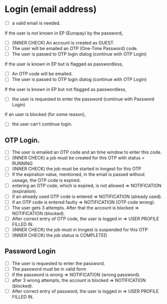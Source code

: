 # Login (email address)

- [ ] a valid email is needed.

If the user is not known in EP (Europay) by the password,

- [ ] (INNER CHECK) An account is created as GUEST.
- [ ] The user will be emailed an OTP (One-Time Password) code.
- [ ] The user is passed to OTP login dialog (continue with OTP Login)

If the user is known in EP but is flagged as passwordless,

- [ ] An OTP code will be emailed.
- [ ] The user is passed to OTP login dialog (continue with OTP Login)

If the user is known in EP but not flagged as passwordless,

- [ ] the user is requested to enter the password (continue with Password Login)

If an user is blocked (for some reason),

- [ ] the user can't continue login.

## OTP Login.

- [ ] The user is emailed an OTP code and an time window to enter this code.
- [ ] (INNER CHECK) a job must be created for this OTP with status = RUNNING
- [ ] (INNER CHECK) the job must be started in Inngest for this OTP
- [ ] If the expiration value, mentioned, in the email is passed without useage, the OTP code is expired.
- [ ] entering an OTP code, which is expired, is not allowed => NOTIFICATION (expiration).
- [ ] if an already used OTP code is entered => NOTIFICATION (already used).
- [ ] if an OTP code is entered faulty => NOTIFICATION (OTP code wrong).
- [ ] The user gets 3 attempts. After that the account is blocked => NOTIFICATION (blocked).
- [ ] After correct entry of OTP code, the user is logged in => USER PROFILE FILLED IN.
- [ ] (INNER CHECK) the job must in Inngest is suspended for this OTP
- [ ] (INNER CHECK) the job status is COMPLETED

## Password Login

- [ ] The user is requested to enter the password.
- [ ] The password must be in valid form
- [ ] if the password is wrong => NOTIFICATION (wrong password).
- [ ] after 3 wrong attempts, the account is blocked => NOTIFICATION (blocked).
- [ ] After correct entry of password, the user is logged in => USER PROFILE FILLED IN.
